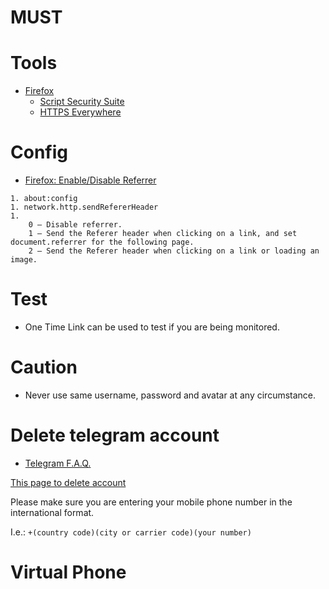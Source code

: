 # MUST


# Tools

* [Firefox](https://www.mozilla.org/en-US/firefox/)  
    * [Script Security Suite](https://addons.mozilla.org/en-US/firefox/addon/noscript/)  
	* [HTTPS Everywhere](https://addons.mozilla.org/en-US/firefox/addon/https-everywhere/)  

# Config

* [Firefox: Enable/Disable Referrer](https://www.technipages.com/firefox-enable-disable-referrer)

```
1. about:config
1. network.http.sendRefererHeader
1. 
    0 – Disable referrer.
    1 – Send the Referer header when clicking on a link, and set document.referrer for the following page.
    2 – Send the Referer header when clicking on a link or loading an image.
```

# Test

* One Time Link can be used to test if you are being monitored.

# Caution

* Never use same username, password and avatar at any circumstance.

# Delete telegram account

* [Telegram F.A.Q.](https://telegram.org/faq#q-how-do-i-delete-my-account)

[This page to delete account](https://my.telegram.org/auth?to=delete)


Please make sure you are entering your mobile phone number in the international format.

I.e.: `+(country code)(city or carrier code)(your number)`


# Virtual Phone


